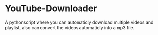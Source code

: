 # YouTube-Downloader
A pythonscript where you can automaticly download multiple videos and playlist, also can convert the videos automaticly into a mp3 file.
